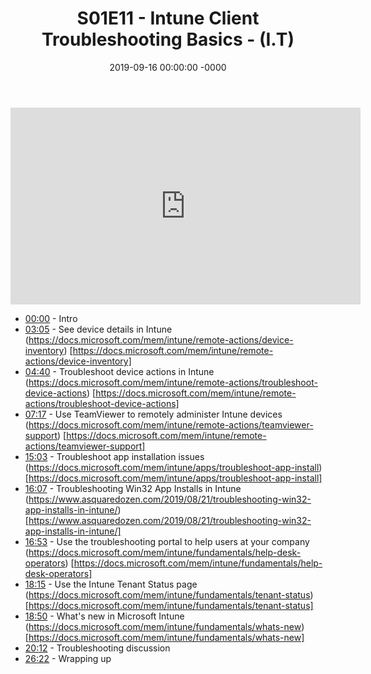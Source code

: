 ﻿---
layout: post
title: "S01E11 - Intune Client Troubleshooting Basics - (I.T)"
date: 2019-09-16 00:00:00 -0000
categories:
---

<iframe loading="lazy" width="560" height="315" src="https://www.youtube.com/embed/hozy4KbjcAw" title="YouTube video player" frameborder="0" allow="accelerometer; autoplay; clipboard-write; encrypted-media; gyroscope; picture-in-picture" allowfullscreen></iframe>

* [00:00](https://www.youtube.com/watch?v=hozy4KbjcAw&t=0s) - Intro
* [03:05](https://www.youtube.com/watch?v=hozy4KbjcAw&t=185s) - See device details in Intune
(https://docs.microsoft.com/mem/intune/remote-actions/device-inventory) [https://docs.microsoft.com/mem/intune/remote-actions/device-inventory]
* [04:40](https://www.youtube.com/watch?v=hozy4KbjcAw&t=280s) - Troubleshoot device actions in Intune
(https://docs.microsoft.com/mem/intune/remote-actions/troubleshoot-device-actions) [https://docs.microsoft.com/mem/intune/remote-actions/troubleshoot-device-actions]
* [07:17](https://www.youtube.com/watch?v=hozy4KbjcAw&t=437s) - Use TeamViewer to remotely administer Intune devices
(https://docs.microsoft.com/mem/intune/remote-actions/teamviewer-support) [https://docs.microsoft.com/mem/intune/remote-actions/teamviewer-support]
* [15:03](https://www.youtube.com/watch?v=hozy4KbjcAw&t=903s) - Troubleshoot app installation issues
(https://docs.microsoft.com/mem/intune/apps/troubleshoot-app-install) [https://docs.microsoft.com/mem/intune/apps/troubleshoot-app-install]
* [16:07](https://www.youtube.com/watch?v=hozy4KbjcAw&t=967s) - Troubleshooting Win32 App Installs in Intune
(https://www.asquaredozen.com/2019/08/21/troubleshooting-win32-app-installs-in-intune/) [https://www.asquaredozen.com/2019/08/21/troubleshooting-win32-app-installs-in-intune/]
* [16:53](https://www.youtube.com/watch?v=hozy4KbjcAw&t=1013s) - Use the troubleshooting portal to help users at your company
(https://docs.microsoft.com/mem/intune/fundamentals/help-desk-operators) [https://docs.microsoft.com/mem/intune/fundamentals/help-desk-operators]
* [18:15](https://www.youtube.com/watch?v=hozy4KbjcAw&t=1095s) - Use the Intune Tenant Status page
(https://docs.microsoft.com/mem/intune/fundamentals/tenant-status) [https://docs.microsoft.com/mem/intune/fundamentals/tenant-status]
* [18:50](https://www.youtube.com/watch?v=hozy4KbjcAw&t=1130s) - What's new in Microsoft Intune
(https://docs.microsoft.com/mem/intune/fundamentals/whats-new) [https://docs.microsoft.com/mem/intune/fundamentals/whats-new]
* [20:12](https://www.youtube.com/watch?v=hozy4KbjcAw&t=1212s) - Troubleshooting discussion
* [26:22](https://www.youtube.com/watch?v=hozy4KbjcAw&t=1582s) - Wrapping up

